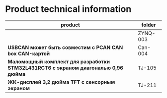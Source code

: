 # Product technical information

| product                                                                              | folder   |
| ------------------------------------------------------------------------------------ | -------- |
|                                                                                      | ZYNQ-003 |
| **USBCAN может быть совместим с PCAN CAN box CAN-картой**                            | Can-004  |
| **Маломощный комплект для разработки STM32L431RCT6 с экраном диагональю 0,96 дюйма** | TJ-105   |
| **ЖК-дисплей 3,2 дюйма TFT с сенсорным экраном**                                     | TJ-211   |
